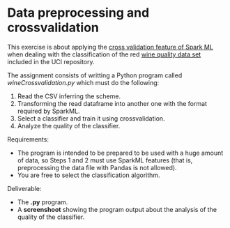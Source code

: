﻿# Data preprocessing and crossvalidation

This exercise is about applying the  [cross validation feature of Spark ML](https://spark.apache.org/docs/latest/ml-tuning.html#cross-validation) when dealing with the classification of the red  [wine quality data set](https://archive.ics.uci.edu/ml/datasets/Wine+Quality)  included in the UCI repository.

  

The assignment consists of writting a Python program called _wineCrossvalidation.py_ which must do the following:

1.  Read the CSV inferring the scheme.
2.  Transforming the read dataframe into another one with the format required by SparkML.
3.  Select a classifier and train it using crossvalidation.
4.  Analyze the quality of the classifier.  

Requirements:

-   The program is intended to be prepared to be used with a huge amount of data, so Steps 1 and 2 must use SparkML features (that is, preprocessing the data file with Pandas is not allowed).
-   You are free to select the classification algorithm.

Deliverable:

-   The **.py** program.
-   A **screenshoot** showing the program output about the analysis of the quality of the classifier.
